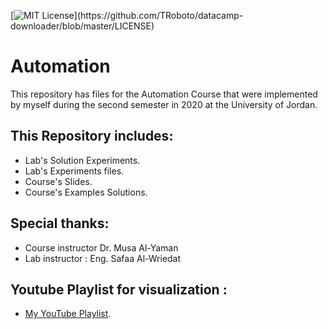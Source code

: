 [![MIT License](https://img.shields.io/apm/l/atomic-design-ui.svg?)](https://github.com/TRoboto/datacamp-downloader/blob/master/LICENSE)

# Automation

This repository has files for the Automation Course that were implemented by myself during the second semester in 2020 at the University of Jordan.

## This Repository includes: 

- Lab's Solution Experiments.
- Lab's Experiments files.
- Course's Slides.
- Course's Examples Solutions.


## **Special thanks**: 

- Course instructor Dr. Musa Al-Yaman 
- Lab instructor : Eng. Safaa Al-Wriedat 

## Youtube Playlist for visualization :

- [My YouTube Playlist](https://www.youtube.com/playlist?list=PLR7GqPO_6lTgoqBkRVdcAt3OrpF7vdkGS).

